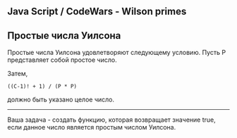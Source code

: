 ## Java Script / CodeWars - Wilson primes

## Простые числа Уилсона

Простые числа Уилсона удовлетворяют следующему условию. Пусть P представляет собой простое число.

Затем,
```
((С-1)! + 1) / (P * P)
```
должно быть указано целое число.

---

Ваша задача - создать функцию, которая возвращает значение true, если данное число является простым числом Уилсона.
